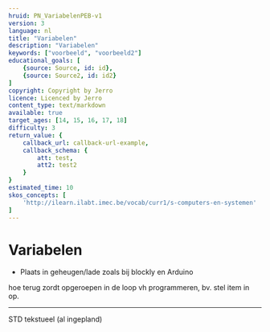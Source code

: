 ```yaml
---
hruid: PN_VariabelenPEB-v1
version: 3
language: nl
title: "Variabelen"
description: "Variabelen"
keywords: ["voorbeeld", "voorbeeld2"]
educational_goals: [
    {source: Source, id: id}, 
    {source: Source2, id: id2}
]
copyright: Copyright by Jerro
licence: Licenced by Jerro
content_type: text/markdown
available: true
target_ages: [14, 15, 16, 17, 18]
difficulty: 3
return_value: {
    callback_url: callback-url-example,
    callback_schema: {
        att: test,
        att2: test2
    }
}
estimated_time: 10
skos_concepts: [
    'http://ilearn.ilabt.imec.be/vocab/curr1/s-computers-en-systemen'
]
---
```

# Variabelen
- Plaats in geheugen/lade zoals bij blockly en Arduino

hoe terug zordt opgeroepen in de loop vh programmeren, bv. stel item in op.

---
STD tekstueel
(al ingepland)